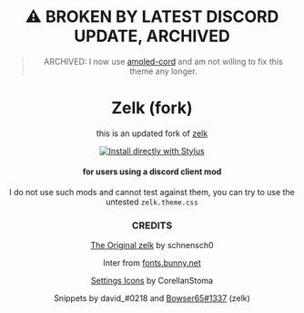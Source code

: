 <div align=center>
  
# :warning: BROKEN BY LATEST DISCORD UPDATE, ARCHIVED
> ARCHIVED: I now use [amoled-cord](https://github.com/LuckFire/amoled-cord) and am not willing to fix this theme any longer.

<h1>Zelk (fork)</h1>
<p>this is an updated fork of <a href="https://github.com/schnensch0/zelk">zelk</a></p>

[![Install directly with Stylus](https://img.shields.io/badge/Install%20directly%20with-Stylus-00adad.svg)](https://cheatertim.github.io/zelk/zelk.user.css)

#### for users using a discord client mod
I do not use such mods and cannot test against them, you can try to use the untested `zelk.theme.css`

### CREDITS
[The Original zelk](https://github.com/schnensch0/zelk) by schnensch0

Inter from [fonts.bunny.net](https://fonts.bunny.net/family/inter)

[Settings Icons](https://github.com/CreArts-Community/Settings-Icons) by CorellanStoma

Snippets by david_#0218 and [Bowser65#1337](https://github.com/cyyynthia) (zelk)
